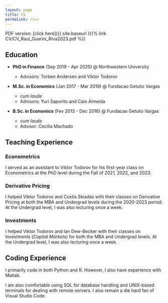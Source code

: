 ```yaml
---
layout: page
title: CV
permalink: /cv/
---
```


PDF version: [click here]({{ site.baseurl }}{% link CV/CV_Raul_Guarini_Riva2023.pdf %})

## Education
 * **PhD in Finance** (Sep 2019 - Apr 2025) @ Northwestern University
   * Advisors: Torben Andersen and Viktor Todorov


 * **M.Sc. in Economics** (Jan 2017 - Mar 2019) @ Fundacao Getulio Vargas
   * *cum laude*
   * Advisors: Yuri Saporito and Caio Almeida


 * **B.Sc. in Economics** (Fev 2013 - Dec 2016) @ Fundacao Getulio Vargas
   * *cum laude*
   * Advisor: Cecilia Machado 

## Teaching Experience

### Econometrics
I served as an assistant to Viktor Todorov for his first-year class on Econometrics at the PhD level during the Fall of 2021, 2022, and 2023.

### Derivative Pricing
I helped Viktor Todorov and Costis Skiadas with their classes on Derivative Pricing at both the MBA and Undergrad levels during the 2020-2023 period. At the Undergrad level, I was also lecturing once a week.

### Investments
I helped Viktor Todorov and Ian Dew-Becker with their classes on Investments (*Capital Markets*) for both the MBA and Undergrad levels. At the Undergrad level, I was also lecturing once a week.

## Coding Experience

I primarily code in both Python and R. However, I also have experience with Matlab.

I am also comfortable using SQL for database handling and UNIX-based terminals for dealing with remote servers. I also remain a die hard fan of Visual Studio Code.